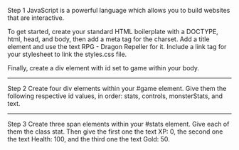 Step 1
JavaScript is a powerful language which allows you to build websites that are interactive.

To get started, create your standard HTML boilerplate with a DOCTYPE, html, head, and body, then add a meta tag for the charset. Add a title element and use the text RPG - Dragon Repeller for it. Include a link tag for your stylesheet to link the styles.css file.

Finally, create a div element with id set to game within your body.

-----------

Step 2
Create four div elements within your #game element. Give them the following respective id values, in order: stats, controls, monsterStats, and text.

-----------

Step 3
Create three span elements within your #stats element. Give each of them the class stat. Then give the first one the text XP: 0, the second one the text Health: 100, and the third one the text Gold: 50.